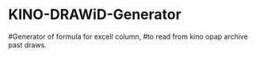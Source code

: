 # KINO-DRAWiD-Generator

#Generator of formula for excell column,
#to read from kino opap archive past draws.
